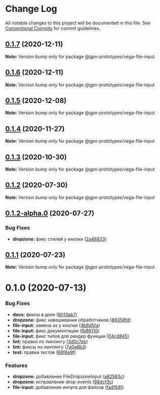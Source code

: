 # Change Log

All notable changes to this project will be documented in this file.
See [Conventional Commits](https://conventionalcommits.org) for commit guidelines.

## [0.1.7](https://github.com/gpn-prototypes/vega-ui/compare/@gpn-prototypes/vega-file-input@0.1.5...@gpn-prototypes/vega-file-input@0.1.7) (2020-12-11)

**Note:** Version bump only for package @gpn-prototypes/vega-file-input





## [0.1.6](https://github.com/gpn-prototypes/vega-ui/compare/@gpn-prototypes/vega-file-input@0.1.5...@gpn-prototypes/vega-file-input@0.1.6) (2020-12-11)

**Note:** Version bump only for package @gpn-prototypes/vega-file-input





## [0.1.5](https://github.com/gpn-prototypes/vega-ui/compare/@gpn-prototypes/vega-file-input@0.1.4...@gpn-prototypes/vega-file-input@0.1.5) (2020-12-08)

**Note:** Version bump only for package @gpn-prototypes/vega-file-input





## [0.1.4](https://github.com/gpn-prototypes/vega-ui/compare/@gpn-prototypes/vega-file-input@0.1.3...@gpn-prototypes/vega-file-input@0.1.4) (2020-11-27)

**Note:** Version bump only for package @gpn-prototypes/vega-file-input





## [0.1.3](https://github.com/gpn-prototypes/vega-ui/compare/@gpn-prototypes/vega-file-input@0.1.2...@gpn-prototypes/vega-file-input@0.1.3) (2020-10-30)

**Note:** Version bump only for package @gpn-prototypes/vega-file-input





## [0.1.2](https://github.com/gpn-prototypes/vega-ui/compare/@gpn-prototypes/vega-file-input@0.1.1...@gpn-prototypes/vega-file-input@0.1.2) (2020-07-30)

**Note:** Version bump only for package @gpn-prototypes/vega-file-input





## [0.1.2-alpha.0](https://github.com/gpn-prototypes/vega-ui/compare/@gpn-prototypes/vega-file-input@0.1.1...@gpn-prototypes/vega-file-input@0.1.2-alpha.0) (2020-07-27)


### Bug Fixes

* **dropzone:** фикс стилей у кнопки ([2a48833](https://github.com/gpn-prototypes/vega-ui/commit/2a488333c089268b075cd821a7d4d8cd8d531004))





## [0.1.1](https://github.com/gpn-prototypes/vega-ui/compare/@gpn-prototypes/vega-file-input@0.1.0...@gpn-prototypes/vega-file-input@0.1.1) (2020-07-23)

**Note:** Version bump only for package @gpn-prototypes/vega-file-input





# 0.1.0 (2020-07-13)


### Bug Fixes

* **docs:** фиксы в доке ([6013ab7](https://github.com/gpn-prototypes/vega-ui/commit/6013ab7bbe5979fd1238d1c36eb4680669c697a4))
* **dropzone:** фикс навешивания обработчиков ([89358fd](https://github.com/gpn-prototypes/vega-ui/commit/89358fd774e5594e5b9f025ff160dcae8a0e8b59))
* **file-input:** замена as у кнопки ([4b8d5fa](https://github.com/gpn-prototypes/vega-ui/commit/4b8d5faa566bb0993c8615bbdb8f7dc57ec998c0))
* **file-input:** фикс документации ([fb86110](https://github.com/gpn-prototypes/vega-ui/commit/fb8611009c3884dc3db058804858e4fce0b01947))
* **file-input:** фикс типов для рендер функции ([04cd845](https://github.com/gpn-prototypes/vega-ui/commit/04cd845121109e6f9757910392ffb891cd0893a5))
* **lint:** правки по линтингу ([3d0c7eb](https://github.com/gpn-prototypes/vega-ui/commit/3d0c7ebd30d8bd7e2e2842e1f3df0ce0820b4c39))
* **lint:** фиксы по линтингу ([7a0a6b3](https://github.com/gpn-prototypes/vega-ui/commit/7a0a6b34a515126f1a4d7ecf42f563369a4659a0))
* **test:** правки теcтов ([66f4a9f](https://github.com/gpn-prototypes/vega-ui/commit/66f4a9fd62026b0347bcec7050034b1d32abde1d))


### Features

* **dropzone:** добавление FileDropzoneInput ([a82563c](https://github.com/gpn-prototypes/vega-ui/commit/a82563c62b111533064322d679e4fd81e28a5dcd))
* **dropzone:** исправление drop-events ([98dcf3c](https://github.com/gpn-prototypes/vega-ui/commit/98dcf3c01ee406ec4bc9e8b6e98934b57d5148b5))
* **file-input:** добавление инпута для файлов ([fadf591](https://github.com/gpn-prototypes/vega-ui/commit/fadf5911965528ca87e7e6bed6cbffce4e3560f0))
